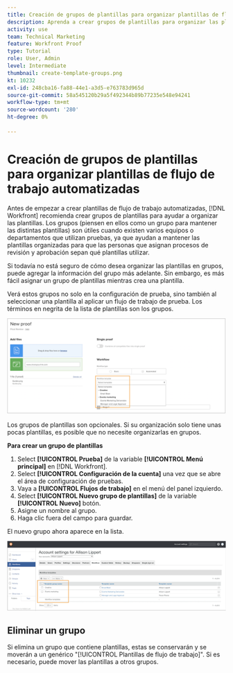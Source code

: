 ```yaml
---
title: Creación de grupos de plantillas para organizar plantillas de flujo de trabajo automatizadas
description: Aprenda a crear grupos de plantillas para organizar las plantillas de flujo de trabajo de pruebas automatizadas que cree.
activity: use
team: Technical Marketing
feature: Workfront Proof
type: Tutorial
role: User, Admin
level: Intermediate
thumbnail: create-template-groups.png
kt: 10232
exl-id: 248cba16-fa88-44e1-a3d5-e763783d965d
source-git-commit: 58a545120b29a5f492344b89b77235e548e94241
workflow-type: tm+mt
source-wordcount: '280'
ht-degree: 0%

---
```


# Creación de grupos de plantillas para organizar plantillas de flujo de trabajo automatizadas

Antes de empezar a crear plantillas de flujo de trabajo automatizadas, [!DNL Workfront] recomienda crear grupos de plantillas para ayudar a organizar las plantillas. Los grupos (piensen en ellos como un grupo para mantener las distintas plantillas) son útiles cuando existen varios equipos o departamentos que utilizan pruebas, ya que ayudan a mantener las plantillas organizadas para que las personas que asignan procesos de revisión y aprobación sepan qué plantillas utilizar.

Si todavía no está seguro de cómo desea organizar las plantillas en grupos, puede agregar la información del grupo más adelante. Sin embargo, es más fácil asignar un grupo de plantillas mientras crea una plantilla.

Verá estos grupos no solo en la configuración de prueba, sino también al seleccionar una plantilla al aplicar un flujo de trabajo de prueba. Los términos en negrita de la lista de plantillas son los grupos.

![Los grupos de plantillas aparecen en negrita al seleccionar una plantilla](assets/proof-system-setups-template-group-show-on-upload.png)

Los grupos de plantillas son opcionales. Si su organización solo tiene unas pocas plantillas, es posible que no necesite organizarlas en grupos.

**Para crear un grupo de plantillas**

1. Select **[!UICONTROL Prueba]** de la variable **[!UICONTROL Menú principal]** en [!DNL Workfront].
1. Select **[!UICONTROL Configuración de la cuenta]** una vez que se abre el área de configuración de pruebas.
1. Vaya a **[!UICONTROL Flujos de trabajo]** en el menú del panel izquierdo.
1. Select **[!UICONTROL Nuevo grupo de plantillas]** de la variable **[!UICONTROL Nuevo]** botón.
1. Asigne un nombre al grupo.
1. Haga clic fuera del campo para guardar.

El nuevo grupo ahora aparece en la lista.

![Lista de grupos de plantillas en configuraciones de flujo de trabajo de prueba](assets/proof-system-setups-template-group-groups-set-up.png)

## Eliminar un grupo

Si elimina un grupo que contiene plantillas, estas se conservarán y se moverán a un genérico &quot;[!UICONTROL Plantillas de flujo de trabajo]&quot;. Si es necesario, puede mover las plantillas a otros grupos.

<!--
Learn More Icon
Create and manage Automated Workflow templates
-->
